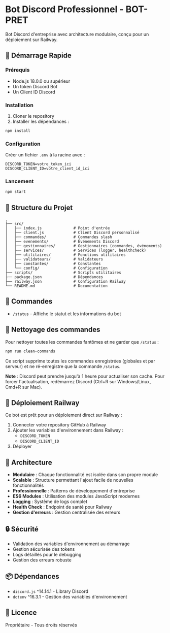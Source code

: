 # Bot Discord Professionnel - BOT-PRET

Bot Discord d'entreprise avec architecture modulaire, conçu pour un déploiement sur Railway.

## 🚀 Démarrage Rapide

### Prérequis

- Node.js 18.0.0 ou supérieur
- Un token Discord Bot
- Un Client ID Discord

### Installation

1. Cloner le repository
2. Installer les dépendances :
```bash
npm install
```

### Configuration

Créer un fichier `.env` à la racine avec :
```env
DISCORD_TOKEN=votre_token_ici
DISCORD_CLIENT_ID=votre_client_id_ici
```

### Lancement

```bash
npm start
```

## 📁 Structure du Projet

```
.
├── src/
│   ├── index.js              # Point d'entrée
│   ├── client.js             # Client Discord personnalisé
│   ├── commandes/            # Commandes slash
│   ├── evenements/           # Événements Discord
│   ├── gestionnaires/        # Gestionnaires (commandes, événements)
│   ├── services/             # Services (logger, healthcheck)
│   ├── utilitaires/          # Fonctions utilitaires
│   ├── validateurs/          # Validateurs
│   ├── constantes/           # Constantes
│   └── config/               # Configuration
├── scripts/                  # Scripts utilitaires
├── package.json              # Dépendances
├── railway.json              # Configuration Railway
└── README.md                 # Documentation
```

## 🤖 Commandes

- `/status` - Affiche le statut et les informations du bot

## 🧹 Nettoyage des commandes

Pour nettoyer toutes les commandes fantômes et ne garder que `/status` :

```bash
npm run clean-commands
```

Ce script supprime toutes les commandes enregistrées (globales et par serveur) et ne ré-enregistre que la commande `/status`.

**Note** : Discord peut prendre jusqu'à 1 heure pour actualiser son cache. Pour forcer l'actualisation, redémarrez Discord (Ctrl+R sur Windows/Linux, Cmd+R sur Mac).

## 🚄 Déploiement Railway

Ce bot est prêt pour un déploiement direct sur Railway :

1. Connecter votre repository GitHub à Railway
2. Ajouter les variables d'environnement dans Railway :
   - `DISCORD_TOKEN`
   - `DISCORD_CLIENT_ID`
3. Déployer

## 📝 Architecture

- **Modulaire** : Chaque fonctionnalité est isolée dans son propre module
- **Scalable** : Structure permettant l'ajout facile de nouvelles fonctionnalités
- **Professionnelle** : Patterns de développement d'entreprise
- **ES6 Modules** : Utilisation des modules JavaScript modernes
- **Logging** : Système de logs complet
- **Health Check** : Endpoint de santé pour Railway
- **Gestion d'erreurs** : Gestion centralisée des erreurs

## 🔒 Sécurité

- Validation des variables d'environnement au démarrage
- Gestion sécurisée des tokens
- Logs détaillés pour le debugging
- Gestion des erreurs robuste

## 📦 Dépendances

- `discord.js` ^14.14.1 - Library Discord
- `dotenv` ^16.3.1 - Gestion des variables d'environnement

## 📄 Licence

Propriétaire - Tous droits réservés

<!-- Déploiement réparé le 06/07/2025 -->
